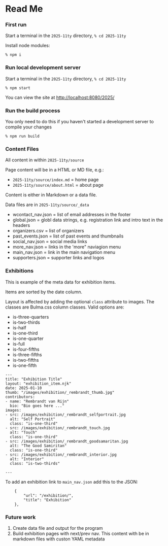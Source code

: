 # Read Me


### First run

Start a terminal in the `2025-11ty` directory, `% cd 2025-11ty`

Install node modules:

`% npm i`


### Run local development server

Start a terminal in the `2025-11ty` directory, `% cd 2025-11ty`

`% npm start`

You can view the site at <http://localhost:8080/2025/>


### Run the build process

You only need to do this if you haven't started a development server to compile your changes

`% npm run build`


### Content Files

All content in within `2025-11ty/source`

Page content will be in a HTML or MD file, e.g.:

-  `2025-11ty/source/index.md` = home page
-  `2025-11ty/source/about.html` = about page

Content is either in Markdown or a data file.

Data files are in `2025-11ty/source/_data`

- wcontact_nav.json = list of email addresses in the footer
- global.json = globl data strings, e.g. registration link and intro text in the headers
- organizers.csv = list of organizers
- past_events.json = list of past events and thumbnails
- social_nav.json = social media links
- more_nav.json = links in the 'more" naviagion menu 
- main_nav.json = link in the main navigation menu
- supporters.json = supporter links and logos


### Exhibitions

This is example of the meta data for exhibition items.

Items are sorted by the date column.

Layout is affected by adding the optional `class` attribute to images.
The classes are Bulma.css column classes. Valid options are:
- is-three-quarters
- is-two-thirds
- is-half
- is-one-third
- is-one-quarter
- is-full
- is-four-fifths
- is-three-fifths
- is-two-fifths
- is-one-fifth

```
---
title: "Exhibition Title"
layout: "exhibition_item.njk"
date: 2025-01-10
thumb: "/images/exhibition/_rembrandt_thumb.jpg"
contributors: 
- name: "Rembrandt van Rijn"
  bio: "Bio goes here ..."
images:
- src: /images/exhibition/_rembrandt_selfportrait.jpg
  alt: "Self Portrait"
  class: "is-one-third"
- src: /images/exhibition/_rembrandt_touch.jpg
  alt: "Touch"
  class: "is-one-third"
- src: /images/exhibition/_rembrandt_goodsamaritan.jpg
  alt: "The Good Samiritan"
  class: "is-one-third"
- src: /images/exhibition/_rembrandt_interior.jpg
  alt: "Interior"
  class: "is-two-thirds"

---
```

To add an exhibition link to `main_nav.json` add this to the JSON:

```
    {
        "url": "/exhibition/",
        "title": "Exhibition"
    },
```


### Future work

1. Create data file and output for the program
2. Build exhibition pages with next/prev nav. This content with be in markdown files with custon YAML metadata

